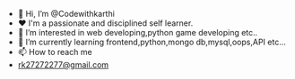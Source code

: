- 👋 Hi, I’m @Codewithkarthi
- ❤️ I'm a passionate and disciplined self learner.
- 👀 I’m interested in web developing,python game developing etc..
- 🌱 I’m currently learning frontend,python,mongo db,mysql,oops,API etc...
- 📫 How to reach me
- rk27272277@gmail.com

<!---
Codewithkarthi/Codewithkarthi is a ✨ special ✨ repository because its `README.md` (this file) appears on your GitHub profile.
You can click the Preview link to take a look at your changes.
--->

